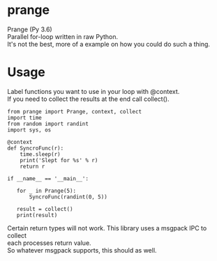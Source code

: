 # prange
Prange (Py 3.6)<br>
Parallel for-loop written in raw Python.<br>
It's not the best, more of a example on how you could do such a thing.<br>
<h1>Usage</h1>
Label functions you want to use in your loop with @context.<br>
If you need to collect the results at the end call collect().<br>

```
from prange import Prange, context, collect
import time
from random import randint
import sys, os

@context
def SyncroFunc(r):
    time.sleep(r)
    print('Slept for %s' % r)
    return r

if __name__ == '__main__':

   for _ in Prange(5):
       SyncroFunc(randint(0, 5))

   result = collect()
   print(result)

```

Certain return types will not work. This library uses a msgpack IPC to collect<br>
each processes return value.<br>
So whatever msgpack supports, this should as well.<br>

